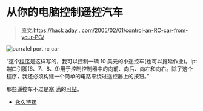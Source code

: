 # 从你的电脑控制遥控汽车

> 原文:[https://hack aday . com/2005/02/01/control-an-RC-car-from-your-PC/](https://hackaday.com/2005/02/01/control-an-rc-car-from-your-pc/)

![parralel port rc car](../Images/8c82c08ca74b9db3ae18c670ea442efd.png)

“这个[程序](http://www.engr.uvic.ca/%7Esbowman/rccar.c)是这样写的，我可以控制一辆 10 美元的小遥控车(也可以拖延作业)。lpt 端口引脚(6、7、8、9)用于控制控制器中的向前、向后、向左和向右。除了这个程序，我还必须构建一个简单的电路来绕过遥控器上的按钮。”

那些遥控车不过是[塞](http://) [满](http://www.hackaday.com/entry/1234000983029532/)的[可钻](http://www.hackaday.com/entry/4463582935857882/)。

*   [永久链接](http://www.engr.uvic.ca/~sbowman/prog.php)